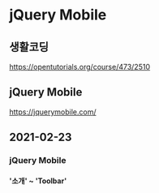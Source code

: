 # jQuery Mobile

## 생활코딩
https://opentutorials.org/course/473/2510
## jQuery Mobile
https://jquerymobile.com/

## 2021-02-23
### jQuery Mobile
#### '소개' ~ 'Toolbar'